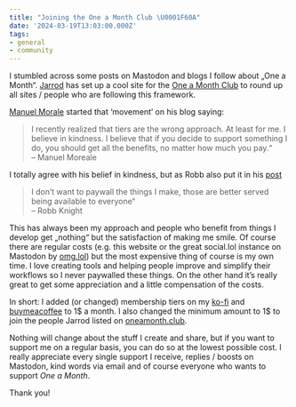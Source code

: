 ```yaml
---
title: "Joining the One a Month Club \U0001F60A"
date: '2024-03-19T13:03:00.000Z'
tags:
- general
- community
---
```

I stumbled across some posts on Mastodon and blogs I follow about „One a Month“. [Jarrod](https://bio.link/jarrod) has set up a cool site for the [One a Month Club](https://oneamonth.club) to round up all sites / people who are following this framework.

[Manuel Morale](https://manuelmorale.com) started that ‘movement’ on his blog saying:

> I recently realized that tiers are the wrong approach. At least for me. I believe in kindness. I believe that if you decide to support something I do, you should get all the benefits, no matter how much you pay.“  
> – Manuel Moreale

I totally agree with his belief in kindness, but as Robb also put it in his [post](https://rknight.me/blog/one-a-month-club/)

> I don’t want to paywall the things I make, those are better served being available to everyone“  
> – Robb Knight

This has always been my approach and people who benefit from things I develop get „nothing“ but the satisfaction of making me smile. Of course there are regular costs (e.g. this website or the great social.lol instance on Mastodon by [omg.lol](https://omg.lol)) but the most expensive thing of course is my own time. I love creating tools and helping people improve and simplify their workflows so I never paywalled these things. On the other hand it’s really great to get some appreciation and a little compensation of the costs.

In short: I added (or changed) membership tiers on my [ko-fi](https://ko-fi.com/flohgro) and [buymeacoffee](https://buymeacoffee.com/flohgro) to 1$ a month. I also changed the minimum amount to 1$ to join the people Jarrod listed on [oneamonth.club](https://oneamonth.club).

Nothing will change about the stuff I create and share, but if you want to support me on a regular basis, you can do so at the lowest possible cost. I really appreciate every single support I receive, replies / boosts on Mastodon, kind words via email and of course everyone who wants to support _One a Month_.

Thank you!